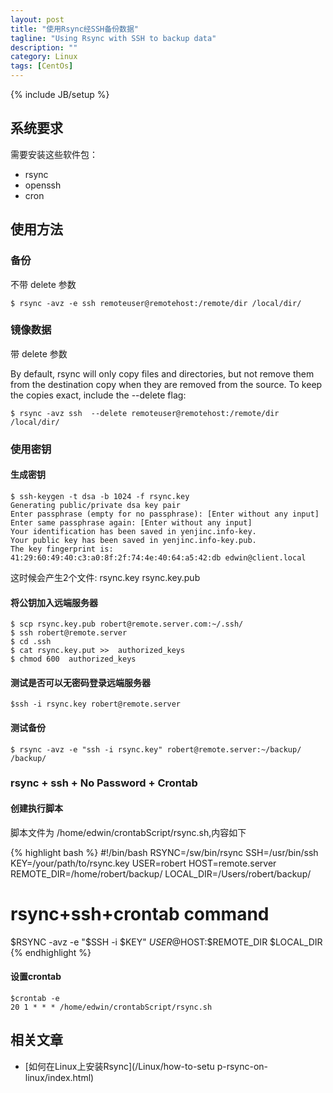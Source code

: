 ```yaml
---
layout: post
title: "使用Rsync经SSH备份数据"
tagline: "Using Rsync with SSH to backup data"
description: ""
category: Linux 
tags: [CentOs]
---
```

{% include JB/setup %}

## 系统要求

需要安装这些软件包：

- rsync
- openssh
- cron

## 使用方法

### 备份 

不带 delete 参数
 
	$ rsync -avz -e ssh remoteuser@remotehost:/remote/dir /local/dir/ 
 
### 镜像数据 

带 delete 参数

By default, rsync will only copy files and directories, but not remove them from the destination copy when they are removed from the source. To keep the copies exact, include the --delete flag:
 
	$ rsync -avz ssh  --delete remoteuser@remotehost:/remote/dir /local/dir/

### 使用密钥

#### 生成密钥

	$ ssh-keygen -t dsa -b 1024 -f rsync.key
	Generating public/private dsa key pair
	Enter passphrase (empty for no passphrase): [Enter without any input]
	Enter same passphrase again: [Enter without any input]
	Your identification has been saved in yenjinc.info-key. 
	Your public key has been saved in yenjinc.info-key.pub. 
	The key fingerprint is: 
	41:29:60:49:40:c3:a0:8f:2f:74:4e:40:64:a5:42:db edwin@client.local 

这时候会产生2个文件:
rsync.key
rsync.key.pub

#### 将公钥加入远端服务器

	$ scp rsync.key.pub robert@remote.server.com:~/.ssh/ 
	$ ssh robert@remote.server
	$ cd .ssh
	$ cat rsync.key.put >>  authorized_keys
	$ chmod 600  authorized_keys

#### 测试是否可以无密码登录远端服务器
	
	$ssh -i rsync.key robert@remote.server

#### 测试备份

	$ rsync -avz -e "ssh -i rsync.key" robert@remote.server:~/backup/ /backup/ 


### rsync + ssh + No Password + Crontab 

#### 创建执行脚本

脚本文件为 /home/edwin/crontabScript/rsync.sh,内容如下
	
{% highlight bash %}
#!/bin/bash 
RSYNC=/sw/bin/rsync 
SSH=/usr/bin/ssh 
KEY=/your/path/to/rsync.key
USER=robert 
HOST=remote.server
REMOTE_DIR=/home/robert/backup/ 
LOCAL_DIR=/Users/robert/backup/ 

# rsync+ssh+crontab command 
$RSYNC -avz -e "$SSH -i $KEY"  $USER@$HOST:$REMOTE_DIR $LOCAL_DIR 
{% endhighlight %}

#### 设置crontab

	$crontab -e
	20 1 * * * /home/edwin/crontabScript/rsync.sh


## 相关文章
* [如何在Linux上安装Rsync](/Linux/how-to-setu
p-rsync-on-linux/index.html)
 
